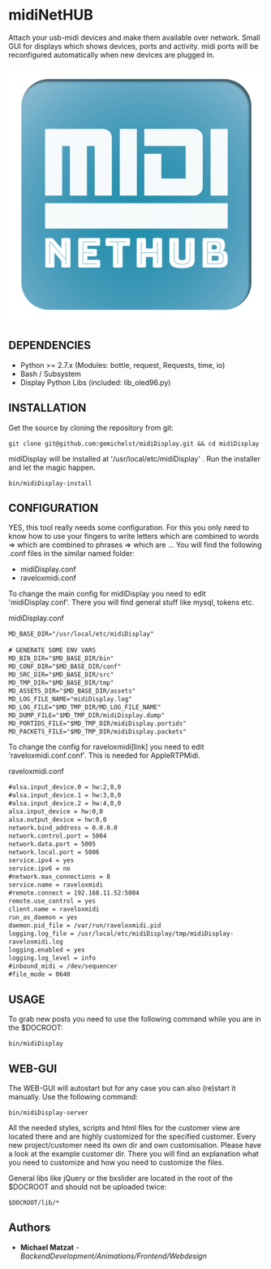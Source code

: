 # midiNetHUB

Attach your usb-midi devices and make them available over network.
Small GUI for displays which shows devices, ports and activity.
midi ports will be reconfigured automatically when new devices are plugged in.

![alt text](www/assets/images/logo/midinethub/midinethub_logo_www-blue-white-border@0.25x.png "midiNetHUB Logo")

## DEPENDENCIES
+ Python >= 2.7.x (Modules: bottle, request, Requests, time, io)
+ Bash / Subsystem
+ Display Python Libs (included: lib_oled96.py)

## INSTALLATION
Get the source by cloning the repository from git:
```
git clone git@github.com:gemichelst/midiDisplay.git && cd midiDisplay
```

midiDisplay will be installed at '/usr/local/etc/midiDisplay' .
Run the installer and let the magic happen.

```
bin/midiDisplay-install 
```

## CONFIGURATION
YES, this tool really needs some configuration. 
For this you only need to know how to use your fingers to write letters
which are combined to words => which are combined to phrases => which are ... 
You will find the following .conf files in the similar named folder: 
+ midiDisplay.conf
+ raveloxmidi.conf

To change the main config for midiDisplay you need to edit 'midiDisplay.conf'. There you will find general stuff like mysql, tokens etc.

midiDisplay.conf
```
MD_BASE_DIR="/usr/local/etc/midiDisplay"

# GENERATE SOME ENV VARS
MD_BIN_DIR="$MD_BASE_DIR/bin"
MD_CONF_DIR="$MD_BASE_DIR/conf"
MD_SRC_DIR="$MD_BASE_DIR/src"
MD_TMP_DIR="$MD_BASE_DIR/tmp"
MD_ASSETS_DIR="$MD_BASE_DIR/assets"
MD_LOG_FILE_NAME="midiDisplay.log"
MD_LOG_FILE="$MD_TMP_DIR/MD_LOG_FILE_NAME"
MD_DUMP_FILE="$MD_TMP_DIR/midiDisplay.dump"
MD_PORTIDS_FILE="$MD_TMP_DIR/midiDisplay.portids"
MD_PACKETS_FILE="$MD_TMP_DIR/midiDisplay.packets"
```

To change the config for raveloxmidi[link] you need to edit 'raveloxmidi.conf.conf'. This is needed for AppleRTPMidi. 

raveloxmidi.conf
```
#alsa.input_device.0 = hw:2,0,0
#alsa.input_device.1 = hw:3,0,0
#alsa.input_device.2 = hw:4,0,0
alsa.input_device = hw:0,0
alsa.output_device = hw:0,0
network.bind_address = 0.0.0.0
network.control.port = 5004
network.data.port = 5005
network.local.port = 5006
service.ipv4 = yes
service.ipv6 = no
#network.max_connections = 8
service.name = raveloxmidi
#remote.connect = 192.168.11.52:5004
remote.use_control = yes
client.name = raveloxmidi
run_as_daemon = yes
daemon.pid_file = /var/run/raveloxmidi.pid
logging.log_file = /usr/local/etc/midiDisplay/tmp/midiDisplay-raveloxmidi.log
logging.enabled = yes
logging.log_level = info
#inbound_midi = /dev/sequencer
#file_mode = 0640
```

## USAGE
To grab new posts you need to use the following command while you are in the $DOCROOT:

```
bin/midiDisplay
```


## WEB-GUI
The WEB-GUI will autostart but for any case you can also (re)start it manually.
Use the following command:
```
bin/midiDisplay-server
```

All the needed styles, scripts and html files for the customer view are located there and are highly customized for the specified customer.
Every new project/customer need its own dir and own customisation.
Please have a look at the example customer dir. There you will find an explanation what you need to customize and how you need to customize the files.

General libs like jQuery or the bxslider are 
located in the root of the $DOCROOT and should not be uploaded twice:
```
$DOCROOT/lib/*
```



## Authors

* **Michael Matzat** - *BackendDevelopment/Animations/Frontend/Webdesign*

